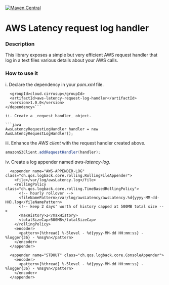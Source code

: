 [![Maven Central](https://maven-badges.herokuapp.com/maven-central/cloud.cirrusup/aws-latency-request-log-handler/badge.svg)](https://maven-badges.herokuapp.com/maven-central/cloud.cirrusup/aws-latency-request-log-handler)

# AWS Latency request log handler #

### Description ###
This library exposes a simple but very efficient AWS request handler that log in a text files various details about your AWS calls.

### How to use it ###
i. Declare the dependency in your _pom.xml_ file.
```<dependency>
  <groupId>cloud.cirrusup</groupId>
  <artifactId>aws-latency-request-log-handler</artifactId>
  <version>1.0.0</version>
</dependency>```

ii. Create a _request handler_ object.

```java
AwsLatencyRequestLogHandler handler = new AwsLatencyRequestLogHandler();
```

iii. Enhance the _AWS client_ with the request handler created above.

```java
amazonS3Client.addRequestHandler(handler);    
```

iv. Create a log appender named *aws-latency-log*.
```
  <appender name="AWS-APPENDER-LOG" class="ch.qos.logback.core.rolling.RollingFileAppender">
    <file>/var/log/awsLatency.log</file>
    <rollingPolicy class="ch.qos.logback.core.rolling.TimeBasedRollingPolicy">
      <!-- hourly rollover -->
      <fileNamePattern>/var/log/awsLatency/awsLatency.%d{yyyy-MM-dd-HH}.log</fileNamePattern>
      <!-- keep 2 days' worth of history capped at 500MB total size -->
      <maxHistory>2</maxHistory>
      <totalSizeCap>500MB</totalSizeCap>
    </rollingPolicy>
    <encoder>
      <pattern>[%thread] %-5level - %d{yyyy-MM-dd HH:mm:ss} - %logger{36} - %msg%n</pattern>
    </encoder>
  </appender>

  <appender name="STDOUT" class="ch.qos.logback.core.ConsoleAppender">
    <encoder>
      <pattern>[%thread] %-5level - %d{yyyy-MM-dd HH:mm:ss} - %logger{36} - %msg%n</pattern>
    </encoder>
  </appender>
```
